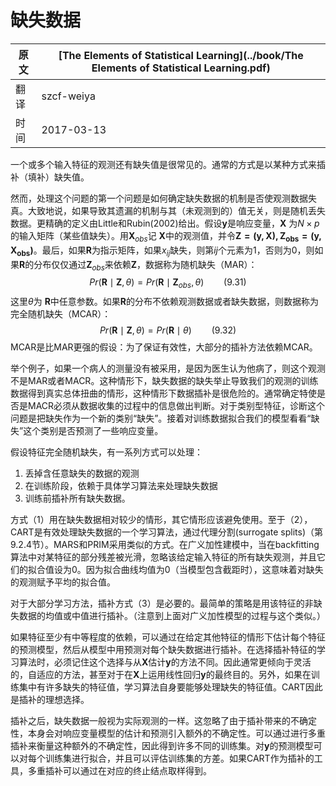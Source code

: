 # 缺失数据

| 原文   | [The Elements of Statistical Learning](../book/The Elements of Statistical Learning.pdf) |
| ---- | ---------------------------------------- |
| 翻译   | szcf-weiya                               |
| 时间   | 2017-03-13                               |

一个或多个输入特征的观测还有缺失值是很常见的。通常的方式是以某种方式来插补（填补）缺失值。

然而，处理这个问题的第一个问题是如何确定缺失数据的机制是否使观测数据失真。大致地说，如果导致其遗漏的机制与其（未观测到的）值无关，则是随机丢失数据。更精确的定义由Little和Rubin(2002)给出。假设$\mathbf y$是响应变量，$\mathbf X$ 为$N\times p$的输入矩阵（某些值缺失）。用$\mathbf X_{obs}$记 $\mathbf X$中的观测值，并令$\mathbf{Z=(y,X),Z_{obs}=(y,X_{obs})}$。最后，如果$\mathbf R$为指示矩阵，如果$x_{ij}$缺失，则第$ij$个元素为1，否则为0，则如果$\mathbf R$的分布仅仅通过$\mathbf Z_{obs}$来依赖$\mathbf Z$，数据称为随机缺失（MAR）：
$$
Pr(\mathbf R\mid \mathbf Z,\theta) = Pr(\mathbf R\mid\mathbf Z_{obs}, \theta)\qquad (9.31)
$$
这里$\theta$为 $\mathbf R$中任意参数。如果$\mathbf R$的分布不依赖观测数据或者缺失数据，则数据称为完全随机缺失（MCAR）：
$$
Pr(\mathbf R\mid \mathbf Z,\theta) = Pr(\mathbf R\mid \theta)\qquad (9.32)
$$
MCAR是比MAR更强的假设：为了保证有效性，大部分的插补方法依赖MCAR。

举个例子，如果一个病人的测量没有被采用，是因为医生认为他病了，则这个观测不是MAR或者MACR。这种情形下，缺失数据的缺失举止导致我们的观测的训练数据得到真实总体扭曲的情形，这种情形下数据插补是很危险的。通常确定特使是否是MACR必须从数据收集的过程中的信息做出判断。对于类别型特征，诊断这个问题是把缺失作为一个新的类别“缺失”。接着对训练数据拟合我们的模型看看“缺失”这个类别是否预测了一些响应变量。

假设特征完全随机缺失，有一系列方式可以处理：
1. 丢掉含任意缺失的数据的观测
2. 在训练阶段，依赖于具体学习算法来处理缺失数据
3. 训练前插补所有缺失数据。

方式（1）用在缺失数据相对较少的情形，其它情形应该避免使用。至于（2），CART是有效处理缺失数据的一个学习算法，通过代理分割(surrogate splits)（第9.2.4节）。MARS和PRIM采用类似的方式。在广义加性建模中，当在backfitting算法中对某特征的部分残差被光滑，忽略该给定输入特征的所有缺失观测，并且它们的拟合值设为0。因为拟合曲线均值为0（当模型包含截距时），这意味着对缺失的观测赋予平均的拟合值。

对于大部分学习方法，插补方式（3）是必要的。最简单的策略是用该特征的非缺失数据的均值或中值进行插补。（注意到上面对广义加性模型的过程与这个类似。）

如果特征至少有中等程度的依赖，可以通过在给定其他特征的情形下估计每个特征的预测模型，然后从模型中用预测对每个缺失数据进行插补。在选择插补特征的学习算法时，必须记住这个选择与从$\mathbf X$估计$\mathbf y$的方法不同。因此通常更倾向于灵活的，自适应的方法，甚至对于在$\mathbf X$上运用线性回归$\mathbf y$的最终目的。另外，如果在训练集中有许多缺失的特征值，学习算法自身要能够处理缺失的特征值。CART因此是插补的理想选择。

插补之后，缺失数据一般视为实际观测的一样。这忽略了由于插补带来的不确定性，本身会对响应变量模型的估计和预测引入额外的不确定性。可以通过进行多重插补来衡量这种额外的不确定性，因此得到许多不同的训练集。对$\mathbf y$的预测模型可以对每个训练集进行拟合，并且可以评估训练集的方差。如果CART作为插补的工具，多重插补可以通过在对应的终止结点取样得到。


